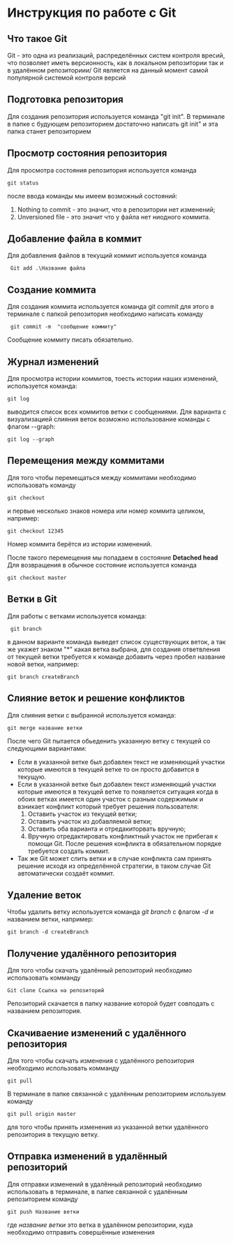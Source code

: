 
# Инструкция по работе с Git 


## Что такое Git

Git - это одна из реализаций, распределённых систем контроля вресий, что позволяет иметь версионность, как в локальном репозитории так и в удалённом репозиториии/ Git является на данный момент самой популярной системой контроля версий

## Подготовка репозитория

Для создания репозитория используется команда "git init". В терминале в папке с будующем репозиторием достаточно написать git init" и эта папка станет репозиторием

## Просмотр состояния репозитория

Для просмотра состояния репозитория используется команда 

    git status
  после ввода команды мы имеем возможный состояний:
1. Nothing to commit - это значит, что в репозитории нет изменений;
2. Unversioned file - это значит что у файла нет ниодного коммита.

## Добавление файла в коммит

Для добавления файлов в текущий коммит используется команда 

     Git add .\Название файла 

## Создание коммита

Для создания коммита используется команда git commit для этого в терминале с папкой репозитория необходимо написать команду 

     git commit -m  "сообщение коммиту"
Сообщение коммиту писать обязательно.

## Журнал изменений

Для просмотра истории коммитов, тоесть истории наших изменений, используется команда:

    git log 
выводится список всех коммитов ветки с сообщениями.
Для варианта с визуализацией слияния веток возможно использование команды с флагом --graph:

    git log --graph

## Перемещения между коммитами

Для того чтобы перемещаться между коммитами необходимо использовать команду 

    git checkout 
и первые несколько знаков номера или номер коммита целиком, например:

    git checkout 12345

Номер коммита берётся из истории изменений. 

После такого перемещения мы попадаем в состояние **Detached head** Для возвращения в обычное состояние используется команда

    git checkout master

## Ветки в Git

Для работы с ветками используется команда:

     git branch

в данном варианте команда выведет список существующих веток, а так же укажет знаком "*" какая ветка выбрана, для создания ответвления от текущей ветки требуется к команде добавить через пробел название новой ветки, например:

    git branch createBranch

## Слияние веток и решение конфликтов

Для слияния ветки с выбранной используется команда:

    git merge название ветки
После чего Git пытается обьеденить указанную ветку с текущей со следующими вариантами:
* Если в указанной ветке был добавлен текст не изменяющий участки которые имеются в текущей ветке то он просто добавится в текущую.
* Если в указанной ветке был добавлен текст изменяющий участки которые имеются в текущей ветке то появляется ситуация когда в обоих ветках имеется один участок с разным содержимым и взникает конфликт который требует решения пользователя:
    1. Оставить участок из текущей ветки;
    2. Оставить участок из добавляемой ветки;
    3. Оставить оба варианта и отредакиторвать вручную;
    4. Вручную  отредактировать конфликтный участок не прибегая к помощи Git.
После решения конфликта в обязательном порядке требуется создать коммит.
* Так же Git может слить ветки и в случае конфликта сам принять решение исходя из определённой стратегии, в таком случае Git автоматически создаёт коммит.

## Удаление веток

Чтобы удалить ветку используется команда *git branch* с флагом *-d* и названием ветки, например:

    git branch -d createBranch

## Получение удалённого репозитория
Для того чтобы скачать удалённый репозиторий необходимо использовать комманду

    Git clone Ссылка на репозиторий
    
Репозиторий скачается в папку название которой будет совподать с названием репозитория.

## Скачиваение изменений с удалённого репозитория
Для того чтобы скачать изменения с удалённого репозитория необходимо использовать комманду

    git pull
    
В терминале в папке связанной с удалённым репозиторием используем команду 

    git pull origin master
для того чтобы принять изменения из указанной ветки удалённого репозитория в текущую ветку.
    
## Отправка изменений в удалённый репозиторий
Для отправки изменений в удалённый репозиторий необходимо использовать в терминале, в папке связанной с удалённым репозиторием команду

    git push Название ветки
где *название ветки* это ветка в удалённом репозитории, куда необходимо отправить совершённые изменения